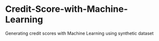 # Credit-Score-with-Machine-Learning

Generating credit scores with Machine Learning using synthetic dataset
